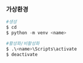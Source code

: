 ### 가상환경

```python
#생성
$ cd
$ python -m venv <name>

#활성화/비활성화
$ .\<name>\Scripts\activate
$ deactivate
```
